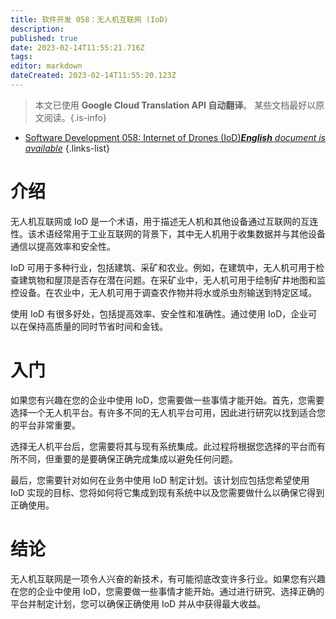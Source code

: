 ```yaml
---
title: 软件开发 058：无人机互联网 (IoD)
description: 
published: true
date: 2023-02-14T11:55:21.716Z
tags: 
editor: markdown
dateCreated: 2023-02-14T11:55:20.123Z
---
```


> 本文已使用 **Google Cloud Translation API 自动翻译**。
某些文档最好以原文阅读。{.is-info}



- [Software Development 058: Internet of Drones (IoD)***English** document is available*](/en/Knowledge-base/Software-Development/Learning/software-development-058-internet-of-drones-iod)
{.links-list}


# 介绍

无人机互联网或 IoD 是一个术语，用于描述无人机和其他设备通过互联网的互连性。该术语经常用于工业互联网的背景下，其中无人机用于收集数据并与其他设备通信以提高效率和安全性。

IoD 可用于多种行业，包括建筑、采矿和农业。例如，在建筑中，无人机可用于检查建筑物和屋顶是否存在潜在问题。在采矿业中，无人机可用于绘制矿井地图和监控设备。在农业中，无人机可用于调查农作物并将水或杀虫剂输送到特定区域。

使用 IoD 有很多好处，包括提高效率、安全性和准确性。通过使用 IoD，企业可以在保持高质量的同时节省时间和金钱。

# 入门

如果您有兴趣在您的企业中使用 IoD，您需要做一些事情才能开始。首先，您需要选择一个无人机平台。有许多不同的无人机平台可用，因此进行研究以找到适合您的平台非常重要。

选择无人机平台后，您需要将其与现有系统集成。此过程将根据您选择的平台而有所不同，但重要的是要确保正确完成集成以避免任何问题。

最后，您需要针对如何在业务中使用 IoD 制定计划。该计划应包括您希望使用 IoD 实现的目标、您将如何将它集成到现有系统中以及您需要做什么以确保它得到正确使用。

# 结论

无人机互联网是一项令人兴奋的新技术，有可能彻底改变许多行业。如果您有兴趣在您的企业中使用 IoD，您需要做一些事情才能开始。通过进行研究、选择正确的平台并制定计划，您可以确保正确使用 IoD 并从中获得最大收益。